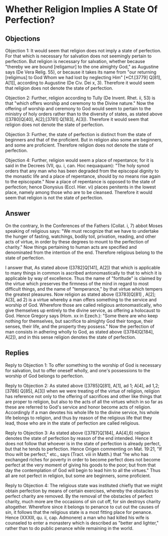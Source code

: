 # Whether Religion Implies A State Of Perfection?

## Objections

Objection 1: It would seem that religion does not imply a state of perfection. For that which is necessary for salvation does not seemingly pertain to perfection. But religion is necessary for salvation, whether because "thereby we are bound [religamur] to the one almighty God," as Augustine says (De Vera Relig. 55), or because it takes its name from "our returning [religimus] to God Whom we had lost by neglecting Him" [*Cf.[3779] Q[81], A[1]], according to Augustine (De Civ. Dei x, 3). Therefore it would seem that religion does not denote the state of perfection.

Objection 2: Further, religion according to Tully (De Invent. Rhet. ii, 53) is that "which offers worship and ceremony to the Divine nature." Now the offering of worship and ceremony to God would seem to pertain to the ministry of holy orders rather than to the diversity of states, as stated above ([3780]Q[40], A[2];[3781] Q[183], A[3]). Therefore it would seem that religion does not denote the state of perfection.

Objection 3: Further, the state of perfection is distinct from the state of beginners and that of the proficient. But in religion also some are beginners, and some are proficient. Therefore religion does not denote the state of perfection.

Objection 4: Further, religion would seem a place of repentance; for it is said in the Decrees (VII, qu. i, can. Hoc nequaquam): "The holy synod orders that any man who has been degraded from the episcopal dignity to the monastic life and a place of repentance, should by no means rise again to the episcopate." Now a place of repentance is opposed to the state of perfection; hence Dionysius (Eccl. Hier. vi) places penitents in the lowest place, namely among those who are to be cleansed. Therefore it would seem that religion is not the state of perfection.

## Answer

On the contrary, In the Conferences of the Fathers (Collat. i, 7) abbot Moses speaking of religious says: "We must recognize that we have to undertake the hunger of fasting, watchings, bodily toil, privation, reading, and other acts of virtue, in order by these degrees to mount to the perfection of charity." Now things pertaining to human acts are specified and denominated from the intention of the end. Therefore religious belong to the state of perfection.

I answer that, As stated above ([3782]Q[141], A[2]) that which is applicable to many things in common is ascribed antonomastically to that to which it is applicable by way of excellence. Thus the name of "fortitude" is claimed by the virtue which preserves the firmness of the mind in regard to most difficult things, and the name of "temperance," by that virtue which tempers the greatest pleasures. Now religion as stated above ([3783]Q[81] , A[2]; A[3], ad 2) is a virtue whereby a man offers something to the service and worship of God. Wherefore those are called religious antonomastically, who give themselves up entirely to the divine service, as offering a holocaust to God. Hence Gregory says (Hom. xx in Ezech.): "Some there are who keep nothing for themselves, but sacrifice to almighty God their tongue, their senses, their life, and the property they possess." Now the perfection of man consists in adhering wholly to God, as stated above ([3784]Q[184], A[2]), and in this sense religion denotes the state of perfection.

## Replies

Reply to Objection 1: To offer something to the worship of God is necessary for salvation, but to offer oneself wholly, and one's possessions to the worship of God belongs to perfection.

Reply to Objection 2: As stated above ([3785]Q[81], A[1], ad 1; A[4], ad 1,2;[3786] Q[85], A[3]) when we were treating of the virtue of religion, religion has reference not only to the offering of sacrifices and other like things that are proper to religion, but also to the acts of all the virtues which in so far as these are referred to God's service and honor become acts of religion. Accordingly if a man devotes his whole life to the divine service, his whole life belongs to religion, and thus by reason of the religious life that they lead, those who are in the state of perfection are called religious.

Reply to Objection 3: As stated above ([3787]Q[184], AA[4],6) religion denotes the state of perfection by reason of the end intended. Hence it does not follow that whoever is in the state of perfection is already perfect, but that he tends to perfection. Hence Origen commenting on Mat. 19:21, "If thou wilt be perfect," etc., says (Tract. viii in Matth.) that "he who has exchanged riches for poverty in order to become perfect does not become perfect at the very moment of giving his goods to the poor; but from that day the contemplation of God will begin to lead him to all the virtues." Thus all are not perfect in religion, but some are beginners, some proficient.

Reply to Objection 4: The religious state was instituted chiefly that we might obtain perfection by means of certain exercises, whereby the obstacles to perfect charity are removed. By the removal of the obstacles of perfect charity, much more are the occasions of sin cut off, for sin destroys charity altogether. Wherefore since it belongs to penance to cut out the causes of sin, it follows that the religious state is a most fitting place for penance. Hence (XXXIII, qu. ii, cap. Admonere) a man who had killed his wife is counseled to enter a monastery which is described as "better and lighter," rather than to do public penance while remaining in the world.
